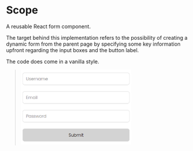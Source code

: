 # Scope
A reusable React form component. 

The target behind this implementation refers to the possibility of creating a dynamic form from the parent page by specifying some key information upfront regarding the input boxes and the button label.

The code does come in a vanilla style.

><img src="./public/project-pic.png?raw=true" width="300">